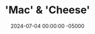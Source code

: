 ---
layout: post
title:  "'Mac' & 'Cheese'"
date:   2024-07-04 00:00:00 -05000
categories: 
- Recipes
- Meme Recipes
permalink: /recipes/vegan-mac-and-cheese
image: /assets/Food/Meme/Mac & Cheese/fake-mac-cover.jpg
ing: fakemaccheese-ing
facts: fakemaccheese-facts
section1: 'Mac'
start2: Cashews
section2: 'Cheese'
start3: 
section3: 
start4: 
section4: 
start5: 
section5: 
Prep: 5
Rest: 
Cook: 
Source1: https://www.youtube.com/watch?v=oQmCFxl88-A
Source2: 
whisk: https://s.samsungfood.com/IQRSA
tags: 
- vegan
- dairy free
- gluten free
- spaghetti squash
- cashews
- nuts
- garlic
- onion
- nutritional yeast
- nooch
- lemon
- paprika
- mac and cheese
- macaroni and cheese
- mac & cheese
- macaroni & cheese
Description: This is a healthier mac and cheese recipe that's free of both the mac and the cheese (no it's not an empty plate). Instead of traditional pasta, I've roasted a spaghetti squash, but zucchini noodles will also work. The star of the show is a dairy free cheese <a href="/misc/fake-healthy-foods#sauces">sauce</a> made of cashews. It's creamy and delicious without all the lactose, and tastes like real cheese (I know because I still eat cheese lol). This is a great LCHF meal if you're looking to boost your healthy fat intake without increasing your caloric intake.<br>&emsp;The sauce recipe is a modified version of "Vegan Carrot Noodle Mac and Cheese" in the cook book Genius Kitchen with inspiration taken from other vegan nut based cheese sauces.  For another vegan cheese sauce dish, see my <a href="/recipes/cheesy-cauliflower-rice-and-beans">Cheesy Cauliflower Rice & Beans</a>
Instructions: 
- Add the nuts to a large bowl and cover with water. For a nut free version, use sunflower seeds. Cover with a cloth, and let soak in the fridge for 8 hours. Discard the soaking liquid<br><br>

- I'm going to cook my spaghetti squash in the oven, but feel free to look at <a href="/recipes/spaghetti-squash">Spaghetti Squash Cooked 3 Ways</a> for some other options. To start prick it with a knife and microwave it for 5 minutes to make it easier to slice. Meanwhile, preheat your oven to 400F<br><br>

- Cut the squash in half lengthwise, and scoop out the seeds with a spoon<br><br>

- Add your spices (salt, garlic, and onion powder) to a small bowl, and mix. Lightly oil the squash, and sprinkle on your seasonings<br><br>

- Roast (cut side down) for about 45 minutes at 400F on a parchment lined cookie sheet. The squash should be tender and easily come off the skin without a fork, without being mushy and overcooked<br><br>
- <center><img src="/assets/Food/Meme/Mac & Cheese/fake-mac-5.jpg" alt="" class="instruction-image"></center><br>

- Meanwhile, as the squash cooks, you can prepare the cheese sauce. To a food processor, add your nuts, water, and lemon juice. Blend until smooth<br><br>

- Add in the nutritional yeast, mustard, minced garlic, and spices (paprika, salt, and pepper). Again, blend until smooth<br><br>
- <center><img src="/assets/Food/Meme/Mac & Cheese/fake-mac-7.jpg" alt="" class="instruction-image"></center><br>

- When the squash is done cooking, fluff it with a fork, and add to a lightly greased 9x13" pan. Pour over the cheese sauce, and mix well<br><br>

- Roast uncovered for about 10-15 minutes, or until bubbly and lightly charred. You can optionally add some breadcrumbs and broil the top. Top with parsley, and serve<br><br>
- <center><img src="/assets/Food/Meme/Mac & Cheese/fake-mac-9.jpg" alt="" class="instruction-image"></center><br>

- I've also done the exact same concept with my <a href="/recipes/avocado-pesto">Avocado Pesto - Vegan and Oil Free</a>, which was just as delicious and simple.  Go check it out!<br><br>
- <center><img src="/assets/Food/Savory Sauces/Avo Pesto/spaghetti-squash-pesto.jpg" alt="" class="instruction-image"></center>
---